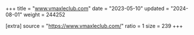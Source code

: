 +++
title = "www.vmaxleclub.com"
date = "2023-05-10"
updated = "2024-08-01"
weight = 244252

[extra]
source = "https://www.vmaxleclub.com/"
ratio = 1
size = 239
+++
